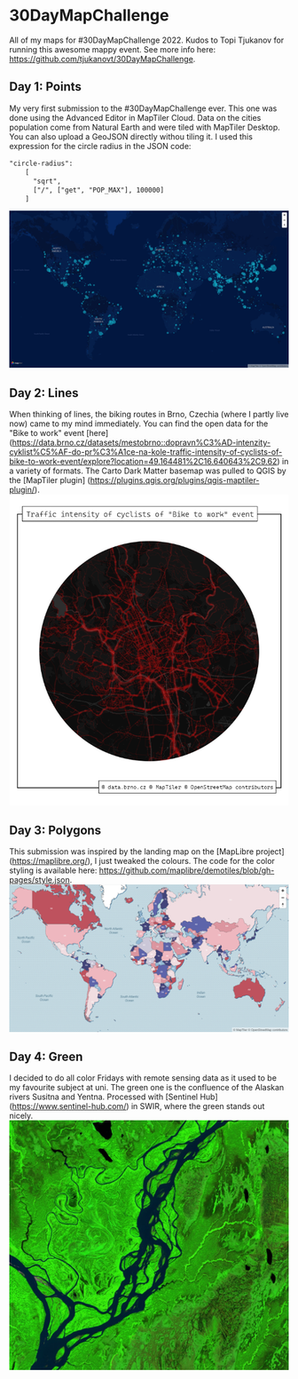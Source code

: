 # 30DayMapChallenge
All of my maps for #30DayMapChallenge 2022. Kudos to Topi Tjukanov for running this awesome mappy event. See more info here: https://github.com/tjukanovt/30DayMapChallenge.
## Day 1: Points
My very first submission to the #30DayMapChallenge ever. This one was done using the Advanced Editor in MapTiler Cloud. Data on the cities population come from Natural Earth and were tiled with MapTiler Desktop. You can also upload a GeoJSON directly withou tiling it.
I used this expression for the circle radius in the JSON code:
```
"circle-radius": 
    [
      "sqrt",
      ["/", ["get", "POP_MAX"], 100000]
    ]
```
![](maps/01_points.png)
## Day 2: Lines
When thinking of lines, the biking routes in Brno, Czechia (where I partly live now) came to my mind immediately. You can find the open data for the "Bike to work" event [here] (https://data.brno.cz/datasets/mestobrno::dopravn%C3%AD-intenzity-cyklist%C5%AF-do-pr%C3%A1ce-na-kole-traffic-intensity-of-cyclists-of-bike-to-work-event/explore?location=49.164481%2C16.640643%2C9.62) in a variety of formats. The Carto Dark Matter basemap was pulled to QGIS by the [MapTiler plugin] (https://plugins.qgis.org/plugins/qgis-maptiler-plugin/).
![](maps/02_lines.png)
## Day 3: Polygons
This submission was inspired by the landing map on the [MapLibre project] (https://maplibre.org/), I just tweaked the colours. The code for the color styling is available here: https://github.com/maplibre/demotiles/blob/gh-pages/style.json.
![](maps/03_polygons.png)
## Day 4: Green
I decided to do all color Fridays with remote sensing data as it used to be my favourite subject at uni. The green one is the confluence of the Alaskan rivers Susitna and Yentna. Processed with [Sentinel Hub] (https://www.sentinel-hub.com/) in SWIR, where the green stands out nicely.
![](maps/04_green.png)
